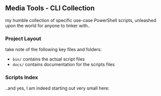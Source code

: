 ## Media Tools - CLI Collection

my humble collection of specific use-case PowerShell scripts, unleashed upon the world for anyone to tinker with..

### Project Layout

take note of the following key files and folders:

* `bin/` contains the actual script files
* `docs/` contains documentation for the scripts files

### Scripts Index

..and yes, I am indeed starting out very small here:

